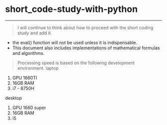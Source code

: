 # short_code-study-with-python
---
> I will continue to think about how to proceed with the short coding study and add it.

- the eval() function will not be used unless it is indispensable.
- This document also includes implementations of mathematical formulas and algorithms.



> Processing speed is based on the following development environment.
laptop
1. GPU 1660TI
2. 16GB RAM
3. i7 - 8750H

desktop
1. GPU 1660 super
2. 16GB RAM
3. i5